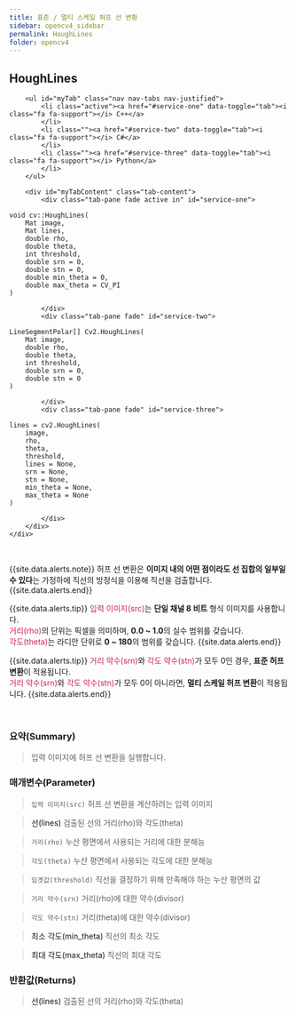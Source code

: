 ```yaml
---
title: 표준 / 멀티 스케일 허프 선 변환
sidebar: opencv4_sidebar
permalink: HoughLines
folder: opencv4
---
```


<div class="row">
    <div class="col-lg-12">
        <h2 class="page-header">HoughLines</h2>
    </div>
    <div class="col-lg-12">

        <ul id="myTab" class="nav nav-tabs nav-justified">
            <li class="active"><a href="#service-one" data-toggle="tab"><i class="fa fa-support"></i> C++</a>
            </li>
            <li class=""><a href="#service-two" data-toggle="tab"><i class="fa fa-support"></i> C#</a>
            </li>
            <li class=""><a href="#service-three" data-toggle="tab"><i class="fa fa-support"></i> Python</a>
            </li>
        </ul>

        <div id="myTabContent" class="tab-content">
            <div class="tab-pane fade active in" id="service-one">
<pre class="prettyprint"><code class="language-cpp">void cv::HoughLines(
    Mat image,
    Mat lines,
    double rho,
    double theta,
    int threshold,
    double srn = 0,
    double stn = 0,
    double min_theta = 0,
    double max_theta = CV_PI
)</code></pre>
            </div>
            <div class="tab-pane fade" id="service-two">
<pre class="prettyprint"><code class="language-cs">LineSegmentPolar[] Cv2.HoughLines(
    Mat image,
    double rho,
    double theta,
    int threshold,
    double srn = 0,
    double stn = 0
)</code></pre>
            </div>
            <div class="tab-pane fade" id="service-three">
<pre class="prettyprint"><code class="language-py">lines = cv2.HoughLines(
    image,
    rho,
    theta,
    threshold,
    lines = None,
    srn = None,
    stn = None,
    min_theta = None,
    max_theta = None
)</code></pre>
            </div>
        </div>
    </div>
</div>

<br>

{{site.data.alerts.note}}
허프 선 변환은 <b>이미지 내의 어떤 점이라도 선 집합의 일부일 수 있다</b>는 가정하에 직선의 방정식을 이용해 직선을 검출합니다.
{{site.data.alerts.end}}

{{site.data.alerts.tip}}
<font color="#c7254e">입력 이미지(src)</font>는 <b>단일 채널 8 비트</b> 형식 이미지를 사용합니다.<br>
<font color="#c7254e">거리(rho)</font>의 단위는 픽셀을 의미하며, <b>0.0 ~ 1.0</b>의 실수 범위를 갖습니다.<br>
<font color="#c7254e">각도(theta)</font>는 라디안 단위로 <b>0 ~ 180</b>의 범위를 갖습니다.
{{site.data.alerts.end}}

{{site.data.alerts.tip}}
<font color="#c7254e">거리 약수(srn)</font>와 <font color="#c7254e">각도 약수(stn)</font>가 모두 0인 경우, <b>표준 허프 변환</b>이 적용됩니다.<br>
<font color="#c7254e">거리 약수(srn)</font>와 <font color="#c7254e">각도 약수(stn)</font>가 모두 0이 아니라면, <b>멀티 스케일 허프 변환</b>이 적용됩니다. 
{{site.data.alerts.end}}

<br>

### 요약(Summary)

> 입력 이미지에 허프 선 변환을 실행합니다.

### 매개변수(Parameter)

> `입력 이미지(src)` 허프 선 변환을 계산하려는 입력 이미지

> <a data-toggle="tooltip" data-original-title="{{site.data.glossary.only_C_Python}}">선(lines)</a> 검출된 선의 거리(rho)와 각도(theta)

> `거리(rho)` 누산 평면에서 사용되는 거리에 대한 분해능

> `각도(theta)` 누산 평면에서 사용되는 각도에 대한 분해능

> `임곗값(threshold)` 직선을 결정하기 위해 만족해야 하는 누산 평면의 값

> `거리 약수(srn)` 거리(rho)에 대한 약수(divisor)

> `각도 약수(stn)` 거리(theta)에 대한 약수(divisor)

> <a data-toggle="tooltip" data-original-title="{{site.data.glossary.only_C_Python}}">최소 각도(min_theta)</a> 직선의 최소 각도

> <a data-toggle="tooltip" data-original-title="{{site.data.glossary.only_C_Python}}">최대 각도(max_theta)</a> 직선의 최대 각도

### 반환값(Returns)

> <a data-toggle="tooltip" data-original-title="{{site.data.glossary.only_CS_Python}}">선(lines)</a> 검출된 선의 거리(rho)와 각도(theta)